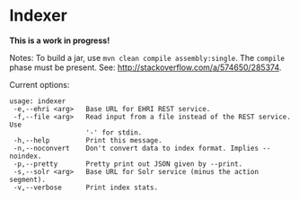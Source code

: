 Indexer
=======

**This is a work in progress!**

Notes: To build a jar, use `mvn clean compile assembly:single`. The `compile` phase must be present. See:
http://stackoverflow.com/a/574650/285374.

Current options:

```
usage: indexer
 -e,--ehri <arg>   Base URL for EHRI REST service.
 -f,--file <arg>   Read input from a file instead of the REST service. Use
                   '-' for stdin.
 -h,--help         Print this message.
 -n,--noconvert    Don't convert data to index format. Implies --noindex.
 -p,--pretty       Pretty print out JSON given by --print.
 -s,--solr <arg>   Base URL for Solr service (minus the action segment).
 -v,--verbose      Print index stats.
```
